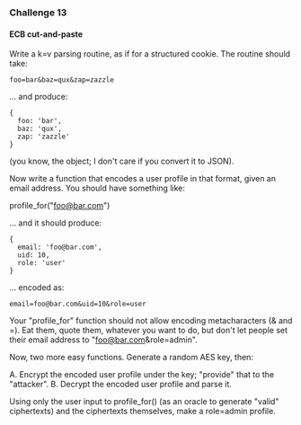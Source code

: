 ### Challenge 13
#### ECB cut-and-paste

Write a k=v parsing routine, as if for a structured cookie. The routine should take:

```
foo=bar&baz=qux&zap=zazzle
```
... and produce:

```
{
  foo: 'bar',
  baz: 'qux',
  zap: 'zazzle'
}
```
(you know, the object; I don't care if you convert it to JSON).

Now write a function that encodes a user profile in that format, given an email address. You should have something like:

profile_for("foo@bar.com")

... and it should produce:
```
{
  email: 'foo@bar.com',
  uid: 10,
  role: 'user'
}
```
... encoded as:
```
email=foo@bar.com&uid=10&role=user
```
Your "profile_for" function should not allow encoding metacharacters (& and =). Eat them, quote them, whatever you want to do, but don't let people set their email address to "foo@bar.com&role=admin".

Now, two more easy functions. Generate a random AES key, then:

A. Encrypt the encoded user profile under the key; "provide" that to the "attacker".
B. Decrypt the encoded user profile and parse it.

Using only the user input to profile_for() (as an oracle to generate "valid" ciphertexts) and the ciphertexts themselves, make a role=admin profile.
